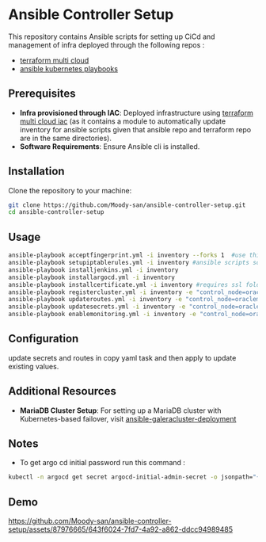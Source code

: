 # Ansible Controller Setup
This repository contains Ansible scripts for setting up CiCd and management of infra deployed through the following repos :
- [terraform multi cloud](https://github.com/Moody-san/terraform-multicloud-infra)
- [ansible kubernetes playbooks ](https://github.com/Moody-san/ansible-k8s-deployment)

## Prerequisites

- **Infra provisioned through IAC**: Deployed infrastructure using [terraform multi cloud iac](https://github.com/Moody-san/terraform-multicloud-infra) (as it contains a module to automatically update inventory for ansible scripts given that ansible repo and terraform repo are in the same directories). 
- **Software Requirements**: Ensure Ansible cli is installed.

## Installation
Clone the repository to your machine:
```bash
git clone https://github.com/Moody-san/ansible-controller-setup.git
cd ansible-controller-setup
```
## Usage
```bash
ansible-playbook acceptfingerprint.yml -i inventory --forks 1  #use this to add server to knownhosts
ansible-playbook setupiptablerules.yml -i inventory #ansible scripts sometimes get disconnected from oracle servers without this , though flushing rules like this not recommended 
ansible-playbook installjenkins.yml -i inventory
ansible-playbook installargocd.yml -i inventory
ansible-playbook installcertificate.yml -i inventory #requires ssl folder to be present for more information refer to terraform repo 
ansible-playbook registercluster.yml -i inventory -e "control_node=oraclemaster" -e "clustername=oraclecluster"
ansible-playbook updateroutes.yml -i inventory -e "control_node=oraclemaster"  #istio mesh virtual service routes 
ansible-playbook updatesecrets.yml -i inventory -e "control_node=oraclemaster" #k8s secrets
ansible-playbook enablemonitoring.yml -i inventory -e "control_node=oraclemaster" 
```
## Configuration
update secrets and routes in copy yaml task and then apply to update existing values.

## Additional Resources
- **MariaDB Cluster Setup**: For setting up a MariaDB cluster with Kubernetes-based failover, visit [ansible-galeracluster-deployment](https://github.com/Moody-san/ansible-galeracluster-deployment)

## Notes
- To get argo cd initial password run this command :
```bash
kubectl -n argocd get secret argocd-initial-admin-secret -o jsonpath="{.data.password}" | base64 -d; echo
```
## Demo


https://github.com/Moody-san/ansible-controller-setup/assets/87976665/643f6024-7fd7-4a92-a862-ddcc94989485

